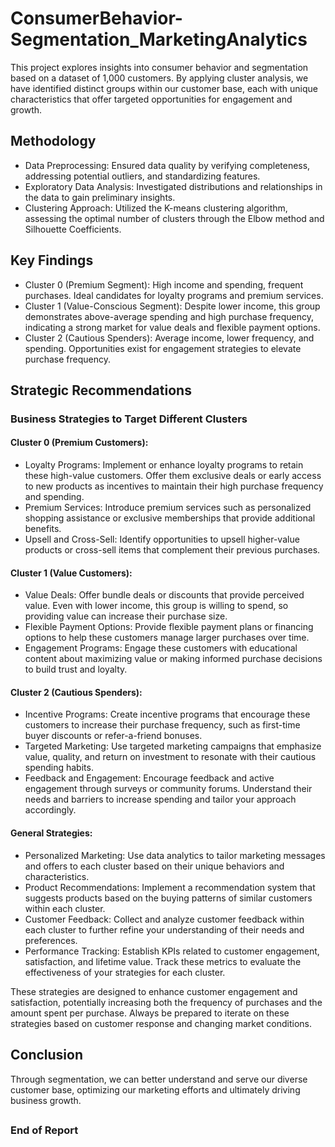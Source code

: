 # ConsumerBehavior-Segmentation_MarketingAnalytics
This project explores insights into consumer behavior and segmentation based on a dataset of 1,000 customers. By applying cluster analysis, we have identified distinct groups within our customer base, each with unique characteristics that offer targeted opportunities for engagement and growth.

## Methodology
- Data Preprocessing: Ensured data quality by verifying completeness, addressing potential outliers, and standardizing features.
- Exploratory Data Analysis: Investigated distributions and relationships in the data to gain preliminary insights.
- Clustering Approach: Utilized the K-means clustering algorithm, assessing the optimal number of clusters through the Elbow method and Silhouette Coefficients.

## Key Findings
- Cluster 0 (Premium Segment): High income and spending, frequent purchases. Ideal candidates for loyalty programs and premium services.
- Cluster 1 (Value-Conscious Segment): Despite lower income, this group demonstrates above-average spending and high purchase frequency, indicating a strong market for value deals and flexible payment options.
- Cluster 2 (Cautious Spenders): Average income, lower frequency, and spending. Opportunities exist for engagement strategies to elevate purchase frequency.

## Strategic Recommendations

### Business Strategies to Target Different Clusters

#### Cluster 0 (Premium Customers):

- Loyalty Programs: Implement or enhance loyalty programs to retain these high-value customers. Offer them exclusive deals or early access to new products as incentives to maintain their high purchase frequency and spending.
- Premium Services: Introduce premium services such as personalized shopping assistance or exclusive memberships that provide additional benefits.
- Upsell and Cross-Sell: Identify opportunities to upsell higher-value products or cross-sell items that complement their previous purchases.

#### Cluster 1 (Value Customers):

- Value Deals: Offer bundle deals or discounts that provide perceived value. Even with lower income, this group is willing to spend, so providing value can increase their purchase size.
- Flexible Payment Options: Provide flexible payment plans or financing options to help these customers manage larger purchases over time.
- Engagement Programs: Engage these customers with educational content about maximizing value or making informed purchase decisions to build trust and loyalty.

#### Cluster 2 (Cautious Spenders):

- Incentive Programs: Create incentive programs that encourage these customers to increase their purchase frequency, such as first-time buyer discounts or refer-a-friend bonuses.
- Targeted Marketing: Use targeted marketing campaigns that emphasize value, quality, and return on investment to resonate with their cautious spending habits.
- Feedback and Engagement: Encourage feedback and active engagement through surveys or community forums. Understand their needs and barriers to increase spending and tailor your approach accordingly.

#### General Strategies:

- Personalized Marketing: Use data analytics to tailor marketing messages and offers to each cluster based on their unique behaviors and characteristics.
- Product Recommendations: Implement a recommendation system that suggests products based on the buying patterns of similar customers within each cluster.
- Customer Feedback: Collect and analyze customer feedback within each cluster to further refine your understanding of their needs and preferences.
- Performance Tracking: Establish KPIs related to customer engagement, satisfaction, and lifetime value. Track these metrics to evaluate the effectiveness of your strategies for each cluster.

These strategies are designed to enhance customer engagement and satisfaction, potentially increasing both the frequency of purchases and the amount spent per purchase. Always be prepared to iterate on these strategies based on customer response and changing market conditions.

## Conclusion
Through segmentation, we can better understand and serve our diverse customer base, optimizing our marketing efforts and ultimately driving business growth.




##
### End of Report 
##
